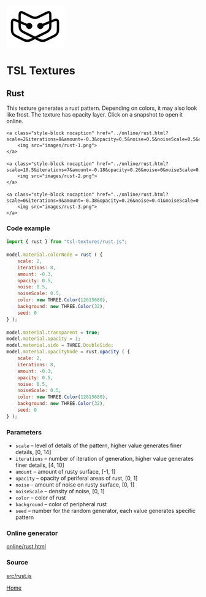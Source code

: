 <img class="logo" src="../assets/logo/logo.png">


# TSL Textures


## Rust

This texture generates a rust pattern. Depending on colors,
it may also look like frost. The texture has opacity layer.
Click on a snapshot to open it online.

<p class="gallery">

	<a class="style-block nocaption" href="../online/rust.html?scale=2&iterations=8&amount=-0.3&opacity=0.5&noise=0.5&noiseScale=0.5&color=12615680&background=32&seed=0">
		<img src="images/rust-1.png">
	</a>

	<a class="style-block nocaption" href="../online/rust.html?scale=10.5&iterations=7&amount=-0.18&opacity=0.26&noise=0&noiseScale=0.27&color=8148992&background=15988468&seed=0">
		<img src="images/rust-2.png">
	</a>

	<a class="style-block nocaption" href="../online/rust.html?scale=0&iterations=9&amount=-0.38&opacity=0.26&noise=0.41&noiseScale=0.87&color=15005691&background=3297165&seed=0">
		<img src="images/rust-3.png">
	</a>

</p>


### Code example

```js
import { rust } from "tsl-textures/rust.js";

model.material.colorNode = rust ( {
	scale: 2,
	iterations: 8,
	amount: -0.3,
	opacity: 0.5,
	noise: 0.5,
	noiseScale: 0.5,
	color: new THREE.Color(12615680),
	background: new THREE.Color(32),
	seed: 0
} );

model.material.transparent = true;
model.material.opacity = 1;
model.material.side = THREE.DoubleSide;
model.material.opacityNode = rust.opacity ( {
	scale: 2,
	iterations: 8,
	amount: -0.3,
	opacity: 0.5,
	noise: 0.5,
	noiseScale: 0.5,
	color: new THREE.Color(12615680),
	background: new THREE.Color(32),
	seed: 0
} );
```


### Parameters

* `scale` &ndash; level of details of the pattern, higher value generates finer details, [0, 14]
* `iterations` &ndash; number of iteration of generation, higher value generates finer details, [4, 10]
* `amount` &ndash; amount of rusty surface, [-1, 1]
* `opacity` &ndash; opacity of periferal areas of rust, [0, 1]
* `noise` &ndash; amount of noise on rusty surface, [0, 1]
* `noiseScale` &ndash; density of noise, [0, 1]
* `color` &ndash; color of rust
* `background` &ndash; color of peripheral rust
* `seed` &ndash; number for the random generator, each value generates specific pattern


### Online generator

[online/rust.html](../online/rust.html)


### Source

[src/rust.js](https://github.com/boytchev/tsl-textures/blob/main/src/rust.js)


<div class="footnote">
	<a href="../">Home</a>
</div>
